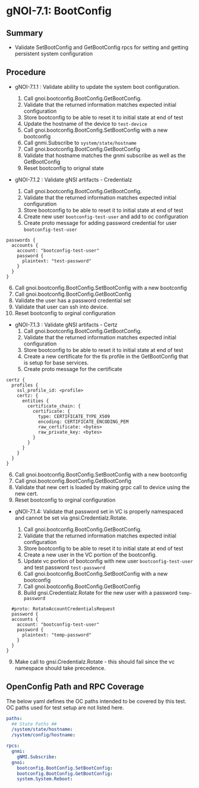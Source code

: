 # gNOI-7.1: BootConfig

## Summary

* Validate SetBootConfig and GetBootConfig rpcs for setting and getting persistent system configuration

## Procedure

* gNOI-7.1.1 : Validate ability to update the system boot configuration.
  1. Call gnoi.bootconfig.BootConfig.GetBootConfig.
  2. Validate that the returned information matches expected initial configuration
  3. Store bootconfig to be able to reset it to initial state at end of test
  4. Update the hostname of the device to `test-device`
  5. Call gnoi.bootconfig.BootConfig.SetBootConfig with a new bootconfig
  6. Call gnmi.Subscribe to `system/state/hostname`
  7. Call gnoi.bootconfig.BootConfig.GetBootConfig
  8. Validate that hostname matches the gnmi subscribe as well as the GetBootConfig
  9. Reset bootconfig to orignal state

* gNOI-7.1.2 : Validate gNSI artifacts - Credentialz
  1. Call gnoi.bootconfig.BootConfig.GetBootConfig.
  2. Validate that the returned information matches expected initial configuration
  3. Store bootconfig to be able to reset it to initial state at end of test
  4. Create new user `bootconfig-test-user` and add to oc configuration
  5. Create proto message for adding password credential for user `bootconfig-test-user`

```text proto
passwords {
  accounts {
    account: "bootconfig-test-user"
    password {
      plaintext: "test-password"
    }
  }
}
```

  6. Call gnoi.bootconfig.BootConfig.SetBootConfig with a new bootconfig
  7. Call gnoi.bootconfig.BootConfig.GetBootConfig
  8. Validate the user has a password credential set
  9. Validate that user can ssh into device.
  10. Reset bootconfig to orginal configuration

* gNOI-7.1.3 : Validate gNSI artifacts - Certz
  1. Call gnoi.bootconfig.BootConfig.GetBootConfig.
  2. Validate that the returned information matches expected initial configuration
  3. Store bootconfig to be able to reset it to initial state at end of test
  4. Create a new certificate for the tls profile in the GetBootConfig that is setup for base
      services.
  5. Create proto message for the certificate

```text proto
certz {
  profiles {
    ssl_profile_id: <profile>
    certz: {
      entities {
        certificate_chain: {
          certificate: {
            type: CERTIFICATE_TYPE_X509
            encoding: CERTIFICATE_ENCODING_PEM
            raw_certificate: <bytes>
            raw_private_key: <bytes>
          }
        }
      }
    }
  }
}
```

  6. Call gnoi.bootconfig.BootConfig.SetBootConfig with a new bootconfig
  7. Call gnoi.bootconfig.BootConfig.GetBootConfig
  8. Validate that new cert is loaded by making grpc call to device using the new cert.
  9. Reset bootconfig to orginal configuration

* gNOI-7.1.4: Validate that password set in VC is properly namespaced and cannot be set
  via gnsi.Credentialz.Rotate.

  1. Call gnoi.bootconfig.BootConfig.GetBootConfig.
  2. Validate that the returned information matches expected initial configuration
  3. Store bootconfig to be able to reset it to initial state at end of test
  4. Create a new user in the VC portion of the bootconfig.
  5. Update vc portion of bootconfig with new user `bootconfig-test-user` and test password `test-password`
  6. Call gnoi.bootconfig.BootConfig.SetBootConfig with a new bootconfig
  7. Call gnoi.bootconfig.BootConfig.GetBootConfig
  8. Build gnsi.Credentialz.Rotate for the new user with a password `temp-password`

```text proto
  #proto: RotateAccountCredentialsRequest
  password {
  accounts {
    account: "bootconfig-test-user"
    password {
      plaintext: "temp-password"
    }
  }
}
```

  9. Make call to gnsi.Credentialz.Rotate - this should fail since the vc namespace should take precedence.

## OpenConfig Path and RPC Coverage

The below yaml defines the OC paths intended to be covered by this test.  OC paths used for test setup are not listed here.

```yaml
paths:
  ## State Paths ##
  /system/state/hostname:
  /system/config/hostname:

rpcs:
  gnmi:
    gNMI.Subscribe:
  gnoi:
    bootconfig.BootConfig.SetBootConfig:
    bootconfig.BootConfig.GetBootConfig:
    system.System.Reboot:
```
